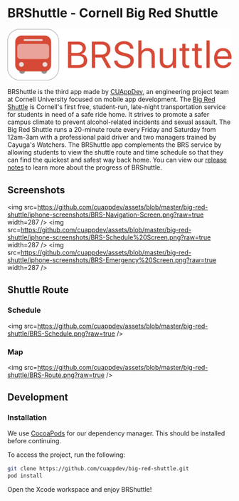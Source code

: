 [//]: # (https://github.com/cuappdev/assets/tree/master/big-red-shuttle)

# BRShuttle - Cornell Big Red Shuttle

<p align="center"><img src=https://github.com/cuappdev/assets/blob/master/big-red-shuttle/BRS-Long-Logo.png?raw=true width=600 /></p>

BRShuttle is the third app made by [CUAppDev](http://cuappdev.org), an engineering project team at Cornell University focused on mobile app development. The [Big Red Shuttle](http://www.cornellbigredshuttle.com/) is Cornell's first free, student-run, late-night transportation service for students in need of a safe ride home. It strives to promote a safer campus climate to prevent alcohol-related incidents and sexual assault. The Big Red Shuttle runs a 20-minute route every Friday and Saturday from 12am-3am with a professional paid driver and two managers trained by Cayuga's Watchers. The BRShuttle app complements the BRS service by allowing students to view the shuttle route and time schedule so that they can find the quickest and safest way back home. You can view our [release notes](RELEASENOTES.md) to learn more about the progress of BRShuttle.

## Screenshots
<img src=https://github.com/cuappdev/assets/blob/master/big-red-shuttle/iphone-screenshots/BRS-Navigation-Screen.png?raw=true width=287 />
<img src=https://github.com/cuappdev/assets/blob/master/big-red-shuttle/iphone-screenshots/BRS-Schedule%20Screen.png?raw=true width=287 />
<img src=https://github.com/cuappdev/assets/blob/master/big-red-shuttle/iphone-screenshots/BRS-Emergency%20Screen.png?raw=true width=287 />

## Shuttle Route

### Schedule
<img src=https://github.com/cuappdev/assets/blob/master/big-red-shuttle/BRS-Schedule.png?raw=true />
### Map
<img src=https://github.com/cuappdev/assets/blob/master/big-red-shuttle/BRS-Route.png?raw=true />

## Development

### Installation
We use [CocoaPods](http://cocoapods.org) for our dependency manager. This should be installed before continuing.

To access the project, run the following:

```bash
git clone https://github.com/cuappdev/big-red-shuttle.git
pod install
```

Open the Xcode workspace and enjoy BRShuttle!
